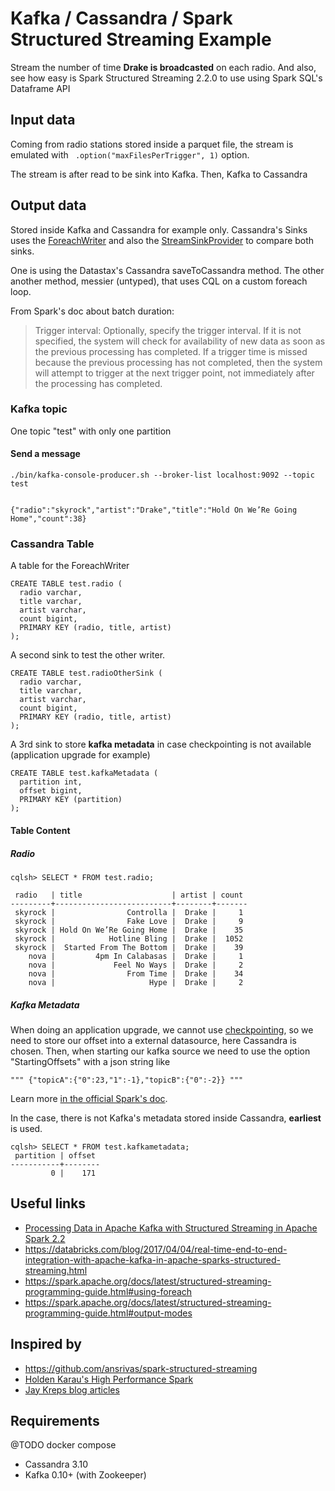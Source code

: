 # Kafka / Cassandra / Spark Structured Streaming Example
Stream the number of time **Drake is broadcasted** on each radio.
And also, see how easy is Spark Structured Streaming 2.2.0 to use using Spark SQL's Dataframe API

## Input data
Coming from radio stations stored inside a parquet file, the stream is emulated with ` .option("maxFilesPerTrigger", 1)` option.

The stream is after read to be sink into Kafka.
Then, Kafka to Cassandra

## Output data 
Stored inside Kafka and Cassandra for example only.
Cassandra's Sinks uses the [ForeachWriter](https://spark.apache.org/docs/latest/api/scala/index.html#org.apache.spark.sql.ForeachWriter) and also the [StreamSinkProvider](https://spark.apache.org/docs/latest/api/scala/index.html#org.apache.spark.sql.sources.StreamSinkProvider) to compare both sinks.

One is using the Datastax's Cassandra saveToCassandra method. The other another method, messier (untyped), that uses CQL on a custom foreach loop.

From Spark's doc about batch duration:
> Trigger interval: Optionally, specify the trigger interval. If it is not specified, the system will check for availability of new data as soon as the previous processing has completed. If a trigger time is missed because the previous processing has not completed, then the system will attempt to trigger at the next trigger point, not immediately after the processing has completed.

### Kafka topic
One topic "test" with only one partition

#### Send a message
```
./bin/kafka-console-producer.sh --broker-list localhost:9092 --topic test 


{"radio":"skyrock","artist":"Drake","title":"Hold On We’Re Going Home","count":38} 
```
### Cassandra Table
A table for the ForeachWriter
```
CREATE TABLE test.radio (
  radio varchar,
  title varchar,
  artist varchar,
  count bigint,
  PRIMARY KEY (radio, title, artist)
);
```

A second sink to test the other writer.
```
CREATE TABLE test.radioOtherSink (
  radio varchar,
  title varchar,
  artist varchar,
  count bigint,
  PRIMARY KEY (radio, title, artist)
);
```

A 3rd sink to store **kafka metadata** in case checkpointing is not available (application upgrade for example)
```
CREATE TABLE test.kafkaMetadata (
  partition int,
  offset bigint,
  PRIMARY KEY (partition)
);
```


#### Table Content
##### Radio
```
cqlsh> SELECT * FROM test.radio;

 radio   | title                    | artist | count
---------+--------------------------+--------+-------
 skyrock |                Controlla |  Drake |     1
 skyrock |                Fake Love |  Drake |     9
 skyrock | Hold On We’Re Going Home |  Drake |    35
 skyrock |            Hotline Bling |  Drake |  1052
 skyrock |  Started From The Bottom |  Drake |    39
    nova |         4pm In Calabasas |  Drake |     1
    nova |             Feel No Ways |  Drake |     2
    nova |                From Time |  Drake |    34
    nova |                     Hype |  Drake |     2

```

##### Kafka Metadata
When doing an application upgrade, we cannot use [checkpointing](https://spark.apache.org/docs/latest/structured-streaming-programming-guide.html#recovering-from-failures-with-checkpointing), so we need to store our offset into a external datasource, here Cassandra is chosen.
Then, when starting our kafka source we need to use the option "StartingOffsets" with a json string like 
```
""" {"topicA":{"0":23,"1":-1},"topicB":{"0":-2}} """
```
Learn more [in the official Spark's doc](https://spark.apache.org/docs/latest/structured-streaming-kafka-integration.html#creating-a-kafka-source-for-batch-queries).

In the case, there is not Kafka's metadata stored inside Cassandra, **earliest** is used.

```
cqlsh> SELECT * FROM test.kafkametadata;
 partition | offset
-----------+--------
         0 |    171
```

## Useful links
* [Processing Data in Apache Kafka with Structured Streaming in Apache Spark 2.2](https://databricks.com/blog/2017/04/26/processing-data-in-apache-kafka-with-structured-streaming-in-apache-spark-2-2.html)
* https://databricks.com/blog/2017/04/04/real-time-end-to-end-integration-with-apache-kafka-in-apache-sparks-structured-streaming.html
* https://spark.apache.org/docs/latest/structured-streaming-programming-guide.html#using-foreach
* https://spark.apache.org/docs/latest/structured-streaming-programming-guide.html#output-modes

## Inspired by
* https://github.com/ansrivas/spark-structured-streaming
* [Holden Karau's High Performance Spark](https://github.com/holdenk/spark-structured-streaming-ml/blob/master/src/main/scala/com/high-performance-spark-examples/structuredstreaming/CustomSink.scala#L66)
* [Jay Kreps blog articles](https://medium.com/@jaykreps/exactly-once-support-in-apache-kafka-55e1fdd0a35f)

## Requirements
@TODO docker compose
* Cassandra 3.10
* Kafka 0.10+ (with Zookeeper)

